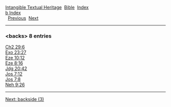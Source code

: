[Intangible Textual Heritage](../../index)  [Bible](../index) 
[Index](index)   
[b Index](_b_)  
  [Previous](c00997)  [Next](c00999) 

------------------------------------------------------------------------

### &lt;backs&gt; 8 entries

[Ch2 29:6](../kjv/ch2029.htm#006)  
[Exo 23:27](../kjv/exo023.htm#027)  
[Eze 10:12](../kjv/eze010.htm#012)  
[Eze 8:16](../kjv/eze008.htm#016)  
[Jdg 20:42](../kjv/jdg020.htm#042)  
[Jos 7:12](../kjv/jos007.htm#012)  
[Jos 7:8](../kjv/jos007.htm#008)  
[Neh 9:26](../kjv/neh009.htm#026)  

------------------------------------------------------------------------

[Next: backside (3)](c00999)

